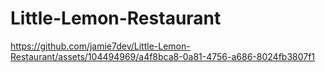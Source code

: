 # Little-Lemon-Restaurant



https://github.com/jamie7dev/Little-Lemon-Restaurant/assets/104494969/a4f8bca8-0a81-4756-a686-8024fb3807f1

